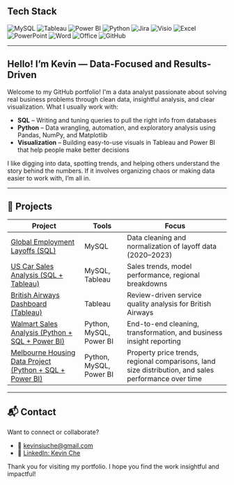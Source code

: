 ##  Tech Stack

![MySQL](https://img.shields.io/badge/MySQL-%2300f.svg?style=for-the-badge&logo=mysql&logoColor=white)
![Tableau](https://img.shields.io/badge/Tableau-E97627?style=for-the-badge&logo=Tableau&logoColor=white)
![Power BI](https://img.shields.io/badge/Power_BI-F2C811?style=for-the-badge&logo=powerbi&logoColor=black)
![Python](https://img.shields.io/badge/Python-3776AB.svg?style=for-the-badge&logo=Python&logoColor=white)
![Jira](https://img.shields.io/badge/Jira-0052CC?style=for-the-badge&logo=Jira&logoColor=white)
![Visio](https://img.shields.io/badge/Microsoft_Visio-3955A3?style=for-the-badge&logo=microsoft-visio&logoColor=white)
![Excel](https://img.shields.io/badge/Excel-217346?style=for-the-badge&logo=microsoft-excel&logoColor=white)
![PowerPoint](https://img.shields.io/badge/PowerPoint-B7472A?style=for-the-badge&logo=microsoft-powerpoint&logoColor=white)
![Word](https://img.shields.io/badge/Word-2B579A?style=for-the-badge&logo=microsoft-word&logoColor=white)
![Office](https://img.shields.io/badge/Microsoft_Office-D83B01?style=for-the-badge&logo=microsoft-office&logoColor=white)
![GitHub](https://img.shields.io/badge/GitHub-%23121011.svg?style=for-the-badge&logo=github&logoColor=white)

---

##  Hello! I’m Kevin — Data-Focused and Results-Driven

Welcome to my GitHub portfolio! I'm a data analyst passionate about solving real business problems through clean data, insightful analysis, and clear visualization. 
What I usually work with:

- **SQL** – Writing and tuning queries to pull the right info from databases
- **Python** – Data wrangling, automation, and exploratory analysis using Pandas, NumPy, and Matplotlib  
- **Visualization** – Building easy-to-use visuals in Tableau and Power BI that help people make better decisions

I like digging into data, spotting trends, and helping others understand the story behind the numbers. If it involves organizing chaos or making data easier to work with, I’m all in.

---

## 📂 Projects

| Project | Tools | Focus |
|--------|-------|-------|
| [Global Employment Layoffs (SQL)](https://github.com/kChe626/Layoffs_Data_Cleaning) | MySQL | Data cleaning and normalization of layoff data (2020–2023) |
| [US Car Sales Analysis (SQL + Tableau)](https://github.com/kChe626/Car_Sales) | MySQL, Tableau | Sales trends, model performance, regional breakdowns |
| [British Airways Dashboard (Tableau)](https://github.com/kChe626/Airways-Visulazation-Dashboard-Tableau) | Tableau | Review-driven service quality analysis for British Airways |
| [Walmart Sales Analysis (Python + SQL + Power BI)](https://github.com/kChe626/Walmart) | Python, MySQL, Power BI | End-to-end cleaning, transformation, and business insight reporting |
| [Melbourne Housing Data Project (Python + SQL + Power BI)](https://github.com/kChe626/Melbourne-Housing-Project) | Python, MySQL, Power BI |  Property price trends, regional comparisons, land size distribution, and sales performance over time |

---

## 📬 Contact

Want to connect or collaborate?

- 📧 [kevinsiuche@gmail.com](mailto:kevinsiuche@gmail.com)  
- 💼 [LinkedIn: Kevin Che](https://www.linkedin.com/in/kevin-che-78069ab0/)

Thank you for visiting my portfolio. I hope you find the work insightful and impactful!
